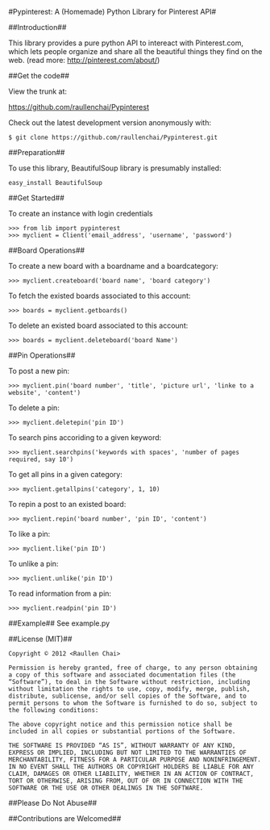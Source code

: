 #Pypinterest: A (Homemade) Python Library for Pinterest API#

##Introduction##

This library provides a pure python API to intereact with Pinterest.com, which lets people organize and share all the beautiful things they find on the web. (read more: http://pinterest.com/about/)

##Get the code##

View the trunk at:

https://github.com/raullenchai/Pypinterest


Check out the latest development version anonymously with:

    $ git clone https://github.com/raullenchai/Pypinterest.git


##Preparation##

To use this library, BeautifulSoup library is presumably installed:

    easy_install BeautifulSoup

##Get Started##

To create an instance with login credentials

    >>> from lib import pypinterest
    >>> myclient = Client('email_address', 'username', 'password')

##Board Operations##

To create a new board with a boardname and a boardcategory:

    >>> myclient.createboard('board name', 'board category')


To fetch the existed boards associated to this account:

    >>> boards = myclient.getboards()

To delete an existed board associated to this account:

    >>> boards = myclient.deleteboard('board Name')

##Pin Operations##

To post a new pin:

    >>> myclient.pin('board number', 'title', 'picture url', 'linke to a website', 'content')

To delete a pin:

    >>> myclient.deletepin('pin ID')

To search pins accoriding to a given keyword:

    >>> myclient.searchpins('keywords with spaces', 'number of pages required, say 10')

To get all pins in a given category:

    >>> myclient.getallpins('category', 1, 10)
	
To repin a post to an existed board:

    >>> myclient.repin('board number', 'pin ID', 'content')

To like a pin:

    >>> myclient.like('pin ID')

To unlike a pin:

    >>> myclient.unlike('pin ID')

To read information from a pin:
    
    >>> myclient.readpin('pin ID')

##Example##
See example.py

##License (MIT)##

    Copyright © 2012 <Raullen Chai>

    Permission is hereby granted, free of charge, to any person obtaining a copy of this software and associated documentation files (the “Software”), to deal in the Software without restriction, including without limitation the rights to use, copy, modify, merge, publish, distribute, sublicense, and/or sell copies of the Software, and to permit persons to whom the Software is furnished to do so, subject to the following conditions:

    The above copyright notice and this permission notice shall be included in all copies or substantial portions of the Software.

    THE SOFTWARE IS PROVIDED “AS IS”, WITHOUT WARRANTY OF ANY KIND, EXPRESS OR IMPLIED, INCLUDING BUT NOT LIMITED TO THE WARRANTIES OF MERCHANTABILITY, FITNESS FOR A PARTICULAR PURPOSE AND NONINFRINGEMENT. IN NO EVENT SHALL THE AUTHORS OR COPYRIGHT HOLDERS BE LIABLE FOR ANY CLAIM, DAMAGES OR OTHER LIABILITY, WHETHER IN AN ACTION OF CONTRACT, TORT OR OTHERWISE, ARISING FROM, OUT OF OR IN CONNECTION WITH THE SOFTWARE OR THE USE OR OTHER DEALINGS IN THE SOFTWARE.


##Please Do Not Abuse##

##Contributions are Welcomed##